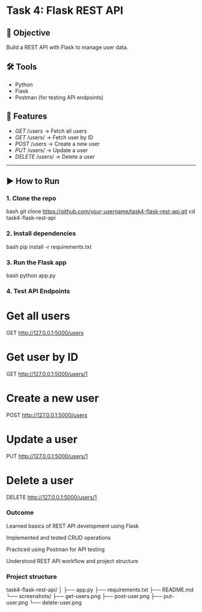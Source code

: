 # Task 4: Flask REST API

## 🎯 Objective
Build a REST API with Flask to manage user data.

## 🛠 Tools
- Python
- Flask
- Postman (for testing API endpoints)

## 📌 Features
- *GET* /users → Fetch all users
- *GET* /users/<id> → Fetch user by ID
- *POST* /users → Create a new user
- *PUT* /users/<id> → Update a user
- *DELETE* /users/<id> → Delete a user

---

## ▶ How to Run

### 1. Clone the repo
bash
git clone https://github.com/your-username/task4-flask-rest-api.git
cd task4-flask-rest-api

### 2. Install dependencies
bash
pip install -r requirements.txt


### 3. Run the Flask app
bash
python app.py


### 4. Test API Endpoints

# Get all users

GET http://127.0.0.1:5000/users


# Get user by ID

GET http://127.0.0.1:5000/users/1


# Create a new user

POST http://127.0.0.1:5000/users


# Update a user

PUT http://127.0.0.1:5000/users/1


# Delete a user
DELETE http://127.0.0.1:5000/users/1
### Outcome
Learned basics of REST API development using Flask

Implemented and tested CRUD operations

Practiced using Postman for API testing

Understood REST API workflow and project structure
### Project structure
task4-flask-rest-api/
│
├── app.py
├── requirements.txt
├── README.md
└── screenshots/
    ├── get-users.png
    ├── post-user.png
    ├── put-user.png
    └── delete-user.png
